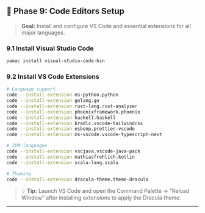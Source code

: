 ## 🧠 Phase 9: Code Editors Setup
> **Goal:** Install and configure VS Code and essential extensions for all major languages.

### 9.1 Install Visual Studio Code
```bash
pamac install visual-studio-code-bin
```

### 9.2 Install VS Code Extensions
```bash
# Language support
code --install-extension ms-python.python
code --install-extension golang.go
code --install-extension rust-lang.rust-analyzer
code --install-extension phoenixframework.phoenix
code --install-extension haskell.haskell
code --install-extension bradlc.vscode-tailwindcss
code --install-extension esbenp.prettier-vscode
code --install-extension ms-vscode.vscode-typescript-next

# JVM languages
code --install-extension vscjava.vscode-java-pack
code --install-extension mathiasfrohlich.kotlin
code --install-extension scala-lang.scala

# Theming
code --install-extension dracula-theme.theme-dracula
```

> 💡 **Tip:** Launch VS Code and open the Command Palette → “Reload Window” after installing extensions to apply the Dracula theme.

---

